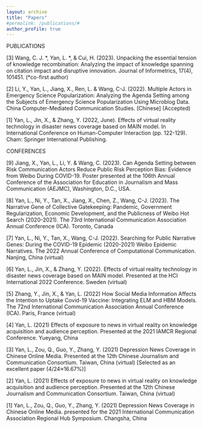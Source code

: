 ```yaml
---
layout: archive
title: "Papers"
#permalink: /publications/#
author_profile: true
---
```



PUBLICATIONS

[3] Wang, C. J. *, Yan, L. *, & Cui, H. (2023). Unpacking the essential tension of knowledge recombination: Analyzing the impact of knowledge spanning on citation impact and disruptive innovation. Journal of Informetrics, 17(4), 101451. (*co-first author)

[2] Li, Y., Yan, L., Jiang, X., Ren, L. & Wang, C-J. (2022). Multiple Actors in Emergency Science Popularization: Analyzing the Agenda Setting among the Subjects of Emergency Science Popularization Using Microblog Data. China Computer-Mediated Communication Studies. [Chinese] (Accepted)

[1] Yan, L., Jin, X., & Zhang, Y. (2022, June). Effects of virtual reality technology in disaster news coverage based on MAIN model. In International Conference on Human-Computer Interaction (pp. 122-129). Cham: Springer International Publishing.


CONFERENCES

[9] Jiang, X., Yan, L., Li, Y. & Wang, C. (2023). Can Agenda Setting between Risk Communication Actors Reduce Public Risk Perception Bias: Evidence from Weibo During COVID-19. Poster presented at the 106th Annual Conference of the Association for Education in Journalism and Mass Communication (AEJMC), Washington, D.C., USA.

[8] Yan, L., Ni, Y., Tan, X., Jiang, X., Chen, Z., Wang, C-J. (2023). The Narrative Gene of Collective Gatekeeping: Pandemic, Government Regularization, Economic Development, and the Publicness of Weibo Hot Search (2020-2021). The 73rd International Communication Association Annual Conference (ICA). Toronto, Canada

[7] Yan, L., Ni, Y., Tan, X., Wang, C-J. (2022). Searching for Public Narrative Genes: During the COVID-19 Epidemic (2020-2021) Weibo Epidemic Narratives. The 2022 Annual Conference of Computational Communication. Nanjing, China (virtual)

[6] Yan, L., Jin, X., & Zhang, Y. (2022). Effects of virtual reality technology in disaster news coverage based on MAIN model. Presented at the HCI International 2022 Conference. Sweden (virtual)

[5] Zhang, Y., Jin, X., & Yan, L. (2022) How Social Media Information Affects the Intention to Uptake Covid-19 Vaccine: Integrating ELM and HBM Models. The 72nd International Communication Association Annual Conference (ICA). Paris, France (virtual)

[4] Yan, L. (2021) Effects of exposure to news in virtual reality on knowledge acquisition and audience perception. Presented at the 2021 IAMCR Regional Conference. Yueyang, China

[3] Yan, L., Zou, Q., Guo, Y., Zhang, Y. (2021) Depression News Coverage in Chinese Online Media. Presented at the 12th Chinese Journalism and Communication Consortium. Taiwan, China (virtual) [Selected as an excellent paper (4/24≈16.67%)]

[2] Yan, L. (2021) Effects of exposure to news in virtual reality on knowledge acquisition and audience perception. Presented at the 12th Chinese Journalism and Communication Consortium. Taiwan, China (virtual)

[1] Yan, L., Zou, Q., Guo, Y., Zhang, Y. (2021) Depression News Coverage in Chinese Online Media. presented for the 2021 International Communication Association Regional Hub Symposium. Changsha, China


